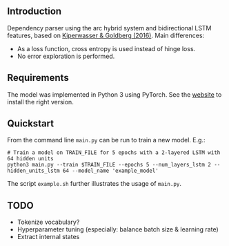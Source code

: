 ## Introduction

Dependency parser using the arc hybrid system and bidirectional LSTM features, based on [Kiperwasser & Goldberg (2016)](https://aclweb.org/anthology/Q16-1023). Main differences:
- As a loss function, cross entropy is used instead of hinge loss.
- No error exploration is performed.

## Requirements

The model was implemented in Python 3 using PyTorch. See the [website](https://pytorch.org/) to install the right version.

## Quickstart

From the command line `main.py` can be run to train a new model. E.g.:

    # Train a model on TRAIN_FILE for 5 epochs with a 2-layered LSTM with 64 hidden units
    python3 main.py --train $TRAIN_FILE --epochs 5 --num_layers_lstm 2 --hidden_units_lstm 64 --model_name 'example_model'

The script `example.sh` further illustrates the usage of `main.py`.

## TODO
- Tokenize vocabulary?
- Hyperparameter tuning (especially: balance batch size & learning rate)
- Extract internal states